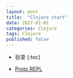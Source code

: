 ```yaml
---
layout: post
title:  "Clojure start"
date: 2017-01-01
categories: Clojure
tags: Clojure
published: false
---
```

* 目录
{:toc}


- [Proto REPL](https://www.youtube.com/watch?v=buPPGxOnBnk)
